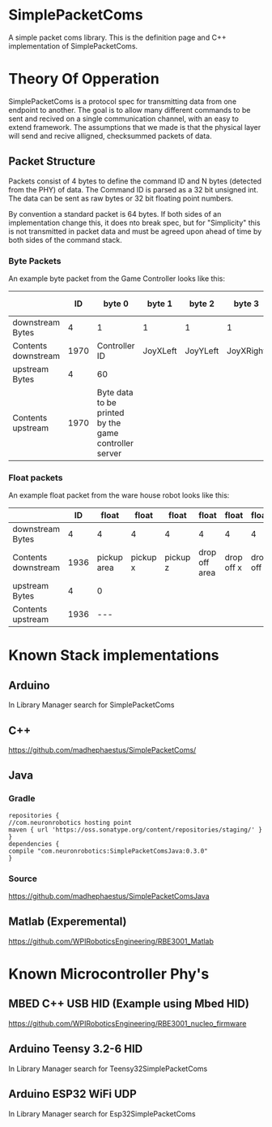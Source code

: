 # SimplePacketComs
A simple packet coms library. This is the definition page and C++ implementation of SimplePacketComs. 

# Theory Of Opperation

SimplePacketComs is a protocol spec for transmitting data from one endpoint to another. The goal is to allow many different commands to be sent and recived on a single communication channel, with an easy to extend framework. The assumptions that we made is that the physical layer will send and recive alligned, checksummed packets of data. 

## Packet Structure

Packets consist of 4 bytes to define the command ID and N bytes (detected from the PHY) of data. The Command ID is parsed as a 32 bit unsigned int. The data can be sent as raw bytes or 32 bit floating point numbers. 

By convention a standard packet is 64 bytes. If both sides of an implementation change this, it does nto break spec, but for "Simplicity" this is not transmitted in packet data and must be agreed upon ahead of time by both sides of the command stack. 

### Byte Packets

An example byte packet from the Game Controller looks like this:

| |ID | byte 0 |byte 1 |byte 2 |byte 3 |byte 4 |byte 5 |byte 6 |byte 7 |byte 8 |byte 9 |byte 10 |byte 11 |byte 12 |byte 13 |byte 14 |byte 15 |byte 16 |byte 17 |byte 18 |byte 19 |
|--- |--- | --- |--- | --- |--- | --- | --- | --- |--- | --- |--- | --- | --- | --- |--- | --- |--- | --- | --- |--- |--- |
| downstream Bytes |4 | 1 | 1 | 1 | 1 | 1 | 1 |1 | 1 | 1 | 1 | 1 | 1 |1 | 1 | 1 | 1 | 1 | 1 |1|1|
| Contents downstream |1970 | Controller ID| JoyXLeft | JoyYLeft | JoyXRight | JoyYRight | TriggerLeft | TriggerRight |PadRight/PadLeft| PadDown/PadUp |--- |--- |ButtonX|ButtonY|ButtonA|ButtonB|ButtonMinus/getButtonPlus|ButtonHome|---|ButtonZLeft|ButtonZRight|
| upstream Bytes |4 | 60 |
| Contents upstream |1970 | Byte data to be printed by the game controller server|


### Float packets

An example float packet from the ware house robot looks like this:

| |ID | float |float |float |float |float |float |
|--- |--- | --- |--- | --- |--- | --- | --- |
| downstream Bytes |4 | 4 | 4 | 4 | 4 | 4 | 4 |
| Contents downstream |1936 | pickup area | pickup x | pickup z | drop off area | drop off  x | drop off  z |
| upstream Bytes |4 | 0 |
| Contents upstream |1936 | ---|



# Known Stack implementations

## Arduino

In Library Manager search for SimplePacketComs

## C++

https://github.com/madhephaestus/SimplePacketComs/

## Java

### Gradle 

```
repositories {
//com.neuronrobotics hosting point
maven { url 'https://oss.sonatype.org/content/repositories/staging/' }
}
dependencies {
compile "com.neuronrobotics:SimplePacketComsJava:0.3.0"
}
```
### Source

https://github.com/madhephaestus/SimplePacketComsJava

## Matlab (Experemental)

https://github.com/WPIRoboticsEngineering/RBE3001_Matlab

# Known Microcontroller Phy's

## MBED C++ USB HID (Example using Mbed HID)

https://github.com/WPIRoboticsEngineering/RBE3001_nucleo_firmware

## Arduino Teensy 3.2-6 HID

In Library Manager search for Teensy32SimplePacketComs

## Arduino ESP32 WiFi UDP

In Library Manager search for Esp32SimplePacketComs



